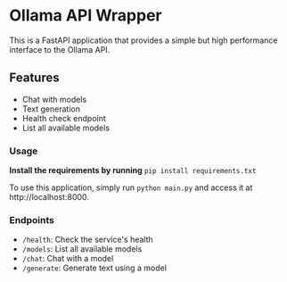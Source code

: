 # Ollama API Wrapper

This is a FastAPI application that provides a simple but high performance interface to the Ollama API.

## Features

* Chat with models
* Text generation
* Health check endpoint
* List all available models

### Usage

**Install the requirements by running** `pip install requirements.txt`

To use this application, simply run `python main.py` and access it at http://localhost:8000.

### Endpoints

* `/health`: Check the service's health
* `/models`: List all available models
* `/chat`: Chat with a model
* `/generate`: Generate text using a model
